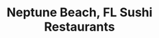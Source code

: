 ---
layout: city
title: Neptune Beach, FL Sushi Restaurants
permalink: /florida/neptune-beach/
stateAbbr: FL
stateName: Florida
cityName: Neptune Beach
---